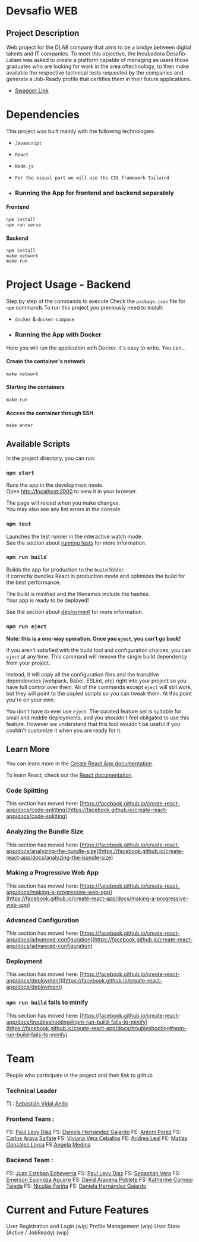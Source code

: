 # Devsafio WEB

## Project Description
Web project for the DLAB company that aims to be a bridge between digital talents and IT companies.
To meet this objective, the Incubadora Desafio-Latam was asked to create a platform capable of managing as users those graduates who are looking for work in the area of ​​technology, to then make available the respective technical tests requested by the companies and generate a Job-Ready profile that certifies them in their future applications.
- [Swagger Link](wip)

# Dependencies
This project was built mainly with the following technologies:
- `Javascript`
- `React`
- `Node.js`
- `For the visual part we will use the CSS framework Tailwind`

- ### Running the App for frontend and backend separately
#### Frontend
```
npm install
npm run serve
```
#### Backend
```
npm install
make network
make run
```
# Project Usage - Backend
Step by step of the commands to execute
Check the `package.json` file for `npm` commands
To run this project you previously need to install:
- `docker` & `docker-compose`

- ### Running the App with Docker
Here you will run the application with Docker. it's easy to write. You can...
#### Create the container's network
```
make network
```
#### Starting the containers
```
make run
```
#### Access the container through SSH
```
make enter
```
## Available Scripts

In the project directory, you can run:

### `npm start`

Runs the app in the development mode.\
Open [http://localhost:3000](http://localhost:3000) to view it in your browser.

The page will reload when you make changes.\
You may also see any lint errors in the console.

### `npm test`

Launches the test runner in the interactive watch mode.\
See the section about [running tests](https://facebook.github.io/create-react-app/docs/running-tests) for more information.

### `npm run build`

Builds the app for production to the `build` folder.\
It correctly bundles React in production mode and optimizes the build for the best performance.

The build is minified and the filenames include the hashes.\
Your app is ready to be deployed!

See the section about [deployment](https://facebook.github.io/create-react-app/docs/deployment) for more information.

### `npm run eject`

**Note: this is a one-way operation. Once you `eject`, you can't go back!**

If you aren't satisfied with the build tool and configuration choices, you can `eject` at any time. This command will remove the single build dependency from your project.

Instead, it will copy all the configuration files and the transitive dependencies (webpack, Babel, ESLint, etc) right into your project so you have full control over them. All of the commands except `eject` will still work, but they will point to the copied scripts so you can tweak them. At this point you're on your own.

You don't have to ever use `eject`. The curated feature set is suitable for small and middle deployments, and you shouldn't feel obligated to use this feature. However we understand that this tool wouldn't be useful if you couldn't customize it when you are ready for it.

## Learn More

You can learn more in the [Create React App documentation](https://facebook.github.io/create-react-app/docs/getting-started).

To learn React, check out the [React documentation](https://reactjs.org/).

### Code Splitting

This section has moved here: [https://facebook.github.io/create-react-app/docs/code-splitting](https://facebook.github.io/create-react-app/docs/code-splitting)

### Analyzing the Bundle Size

This section has moved here: [https://facebook.github.io/create-react-app/docs/analyzing-the-bundle-size](https://facebook.github.io/create-react-app/docs/analyzing-the-bundle-size)

### Making a Progressive Web App

This section has moved here: [https://facebook.github.io/create-react-app/docs/making-a-progressive-web-app](https://facebook.github.io/create-react-app/docs/making-a-progressive-web-app)

### Advanced Configuration

This section has moved here: [https://facebook.github.io/create-react-app/docs/advanced-configuration](https://facebook.github.io/create-react-app/docs/advanced-configuration)

### Deployment

This section has moved here: [https://facebook.github.io/create-react-app/docs/deployment](https://facebook.github.io/create-react-app/docs/deployment)

### `npm run build` fails to minify

This section has moved here: [https://facebook.github.io/create-react-app/docs/troubleshooting#npm-run-build-fails-to-minify](https://facebook.github.io/create-react-app/docs/troubleshooting#npm-run-build-fails-to-minify)

# Team
People who participate in the project and their link to github
### Technical Leader
TL: [Sebastián Vidal Aedo](https://github.com/sebavidal10)

### Frontend Team :
FS: [Paul Levy Díaz](https://github.com/Strike2-ux)
FS: [Daniela Hernández Gajardo](https://github.com/DanyBeth-Dev)
FE: [Antoni Perez](https://github.com/antoniPrz)
FS: [Carlos Araya Salfate](https://github.com/Charlie2208)
FS: [Viviana Vera Ceballos](https://github.com/vverac)
FE: [Andrea Leal](https://github.com/andrelealr)
FE: [Matías González Lorca](https://github.com/MatiasGonzalezL)
FS:[Angela Medina](https://github.com/angelamedina)

### Backend Team :
FS: [Juan Esteban Echeverria](https://github.com/Juan-Esteban-Echeverria)
FS: [Paul Levy Diaz](https://github.com/Strike2-ux)
FS: [Sebastian Vera](https://github.com/Verastian)
FS: [Emerson Espinoza Aguirre](https://github.com/emersonxinay)
FS: [David Aravena Poblete](https://github.com/david-aravena)
FS: [Katherine Cornejo Tejeda](https://github.com/Kathecot)
FS: [Nicolás Fariña](https://github.com/nico-ras)
FS: [Daniela Hernández Gajardo](https://github.com/DanyBeth-Dev)

# Current and Future Features
User Registration and Login (wip)
Profile Management (wip)
User State (Active / JobReady) (wip)
